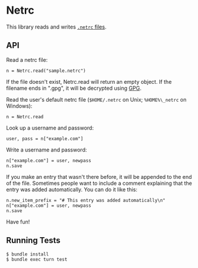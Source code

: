 # Netrc

This library reads and writes
[`.netrc` files](http://www.gnu.org/software/inetutils/manual/html_node/The-_002enetrc-File.html).

## API

Read a netrc file:

    n = Netrc.read("sample.netrc")

If the file doesn't exist, Netrc.read will return an empty object. If
the filename ends in ".gpg", it will be decrypted using
[GPG](http://www.gnupg.org/).

Read the user's default netrc file (`$HOME/.netrc` on Unix;
`%HOME%\_netrc` on Windows):

    n = Netrc.read

Look up a username and password:

    user, pass = n["example.com"]

Write a username and password:

    n["example.com"] = user, newpass
    n.save

If you make an entry that wasn't there before, it will be appended
to the end of the file. Sometimes people want to include a comment
explaining that the entry was added automatically. You can do it
like this:

    n.new_item_prefix = "# This entry was added automatically\n"
    n["example.com"] = user, newpass
    n.save

Have fun!

## Running Tests

    $ bundle install
    $ bundle exec turn test
